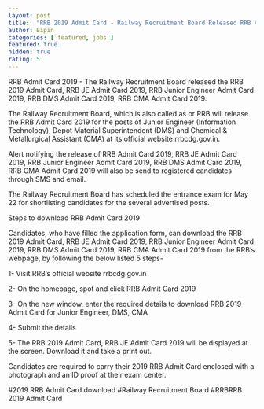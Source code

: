 ```yaml
---
layout: post
title:  "RRB 2019 Admit Card - Railway Recruitment Board Released RRB Admit Card at rrbcdg.gov.in"
author: Bipin
categories: [ featured, jobs ]
featured: true
hidden: true
rating: 5
---
```


RRB Admit Card 2019 -  The Railway Recruitment Board released the RRB 2019 Admit Card, RRB JE Admit Card 2019, RRB Junior Engineer Admit Card 2019, RRB DMS Admit Card 2019, RRB CMA Admit Card 2019. 

The Railway Recruitment Board, which is also called as or RRB will release the RRB Admit Card 2019 for the posts of Junior Engineer (Information Technology), Depot Material Superintendent (DMS) and Chemical & Metallurgical Assistant (CMA) at its official website rrbcdg.gov.in. 


Alert notifying the release of RRB Admit Card 2019, RRB JE Admit Card 2019, RRB Junior Engineer Admit Card 2019, RRB DMS Admit Card 2019, RRB CMA Admit Card 2019 will also be send to registered candidates through SMS and email.


The Railway Recruitment Board has scheduled the entrance exam for May 22 for shortlisting candidates for the several advertised posts. 

Steps to download RRB Admit Card 2019

Candidates, who have filled the application form, can download the RRB 2019 Admit Card, RRB JE Admit Card 2019, RRB Junior Engineer Admit Card 2019, RRB DMS Admit Card 2019, RRB CMA Admit Card 2019 from the RRB’s webpage, by following the below listed 5 steps-

1- Visit RRB’s official website rrbcdg.gov.in

2- On the homepage, spot and click RRB Admit Card 2019

3- On the new window, enter the required details to download RRB 2019 Admit Card for Junior Engineer, DMS, CMA

4- Submit the details

5- The RRB 2019 Admit Card, RRB JE Admit Card 2019 will be displayed at the screen. Download it and take a print out.

Candidates are required to carry their 2019 RRB Admit Card enclosed with a photograph and an ID proof at their exam center.


#2019 RRB Admit Card download #Railway Recruitment Board #RRBRRB 2019 Admit Card